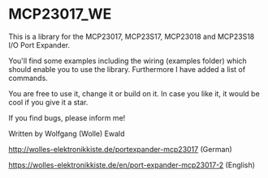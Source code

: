 # MCP23017_WE
This is a library for the MCP23017, MCP23S17, MCP23018 and MCP23S18 I/O Port Expander.

You'll find some examples including the wiring (examples folder) which 
should enable you to use the library. Furthermore I have added a list of commands. 

You are free to use it, change it or build on it. In case you like it,
it would be cool if you give it a star.

If you find bugs, please inform me!

Written by Wolfgang (Wolle) Ewald

http://wolles-elektronikkiste.de/portexpander-mcp23017 (German)

https://wolles-elektronikkiste.de/en/port-expander-mcp23017-2 (English)
